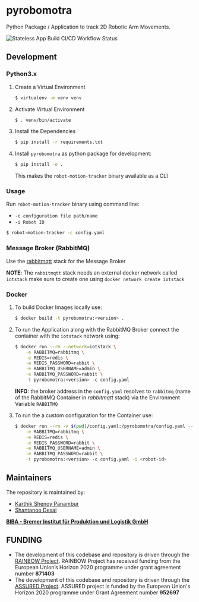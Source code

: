 # pyrobomotra

Python Package / Application to track 2D Robotic Arm Movements.

![Stateless App Build CI/CD Workflow Status](https://github.com/virtual-origami/pyrobomotra/workflows/Stateless%20App%20Build%20CI/CD/badge.svg?branch=rainbow_v1)


## Development

### Python3.x

1. Create a Virtual Environment
   
    ```bash
   $ virtualenv -m venv venv
   ```
   
2. Activate Virtual Environment

    ```bash
    $ . venv/bin/activate 
    ```

3. Install the Dependencies

    ```bash
    $ pip install -r requirements.txt
    ```

4. Install `pyrobomotra` as python package for development:

    ```bash
   $ pip install -e .
   ```
   
   This makes the `robot-motion-tracker` binary available as a CLI

### Usage
Run `robot-motion-tracker` binary using command line:

- `-c configuration file path/name`
- `-i Robot ID`

```bash
$ robot-motion-tracker -c config.yaml 
```

### Message Broker (RabbitMQ)

Use the [rabbitmqtt](https://github.com/virtual-origami/rabbitmqtt) stack for the Message Broker

__NOTE__: The `rabbitmqtt` stack needs an external docker network called `iotstack` make sure to create one using `docker network create iotstack`

### Docker

1. To build Docker Images locally use:

    ```bash
    $ docker build -t pyrobomotra:<version> .
    ```

2. To run the Application along with the RabbitMQ Broker connect the container with the `iotstack` network using:

    ```bash
    $ docker run --rm --network=iotstack \
        -e RABBITMQ=rabbitmq \
        -e REDIS=redis \
        -e REDIS_PASSWORD=rabbit \
        -e RABBITMQ_USERNAME=admin \
        -e RABBITMQ_PASSWORD=rabbit \
        -t pyrobomotra:<version> -c config.yaml 
    ```

    __INFO__: the broker address in the `config.yaml` resolves to `rabbitmq` (name of the RabbitMQ Container in _rabbitmqtt_ stack) via the 
            Environment Variable `RABBITMQ`

3. To run the a custom configuration for the Container use:

    ```bash
    $ docker run --rm -v $(pwd)/config.yaml:/pyrobomotra/config.yaml --network=iotstack \
        -e RABBITMQ=rabbitmq \
        -e REDIS=redis \
        -e REDIS_PASSWORD=rabbit \
        -e RABBITMQ_USERNAME=admin \
        -e RABBITMQ_PASSWORD=rabbit \
        -t pyrobomotra:<version> -c config.yaml -i <robot-id>
    ```
## Maintainers
The repository is maintained by:

- [Karthik Shenoy Panambur](mailto:she@biba.uni-bremen.de)
- [Shantanoo Desai](mailto:des@biba.uni-bremen.de)

[__BIBA - Bremer Institut für Produktion und Logistik GmbH__](www.biba.uni-bremen.de)

## FUNDING

* The development of this codebase and repository is driven through the [RAINBOW Project](https://rainbow-h2020.eu/). RAINBOW Project has received funding from the European Union’s Horizon 2020 programme under grant agreement number __871403__
* The development of this codebase and repository is driven through the [ASSURED Project](https://www.project-assured.eu/). ASSURED project is funded by the European Union's Horizon 2020 programme under Grant Agreement number __952697__
